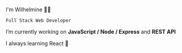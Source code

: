 ## 
 I'm Wilhelmine 👩‍💻
 
`Full Stack Web Developer`

 I’m currently working on **JavaScript / Node / Express** and **REST API**
 
 I always learning React 🦚
 
